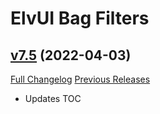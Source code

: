 # ElvUI Bag Filters

## [v7.5](https://github.com/warmexx/elvui-bag-filters/tree/v7.5) (2022-04-03)
[Full Changelog](https://github.com/warmexx/elvui-bag-filters/commits/v7.5) [Previous Releases](https://github.com/warmexx/elvui-bag-filters/releases)

- Updates TOC  
